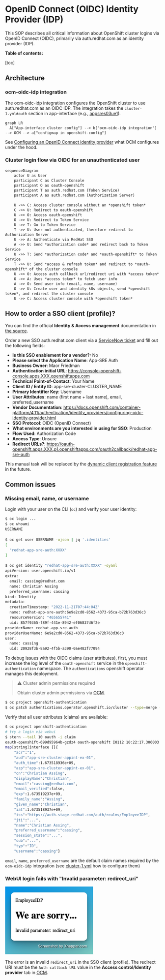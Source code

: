# OpenID Connect (OIDC) Identity Provider (IDP)

This SOP describes all critical information about OpenShift cluster logins via OpenID Connect (OIDC), primarily via auth.redhat.com as an identity provider (IDP).

**Table of contents:**

[toc]

## Architecture

### ocm-oidc-idp integration

The ocm-oidc-idp integration configures the OpenShift cluster to use auth.redhat.com as an OIDC IDP. The integration takes the `cluster-1.yml#auth` section in app-interface (e.g., [appsres03ue1](https://gitlab.cee.redhat.com/service/app-interface/-/blob/master/data/openshift/appsres03ue1/cluster.yml#L17)).


```mermaid
graph LR
  A["App-interface cluster config"] --> b["ocm-oidc-idp integration"] --> OCM --> a["configmap in openshift-config"]
```

See [Configuring an OpenID Connect identity provider](https://docs.openshift.com/container-platform/4.11/authentication/identity_providers/configuring-oidc-identity-provider.html) what OCM configures under the hood.

### Cluster login flow via OIDC for an unauthenticated user

```mermaid
sequenceDiagram
    actor U as User
    participant C as Cluster Console
    participant O as oauth-openshift
    participant T as auth.redhat.com (Token Service)
    participant A as auth.redhat.com (Authorization Server)

    U ->> C: Access cluster console without an *openshift token*
    C ->> U: Redirect to oauth-openshift
    U ->> O: Access oauth-openshift
    O ->> U: Redirect to Token Service
    U ->> T: Go to Token Service
    T ->> U: User not authenticated, therefore redirect to Authorization Server
    U ->> A: Authenticate via RedHat SSO
    A ->> U: Send *authorization code* and redirect back to Token Service
    U ->> T: Send *authorization code* and *oauth-openshift* to Token Service
    T ->> U: Send *access & refresh token* and redirect to *oauth-openshift* of the cluster console
    U ->> O: Access auth callback url/redirect uri with *access token*
    O ->> A: Uses *access token* to fetch user info
    A ->> O: Send user info (email, name, username)
    O ->> U: Create user and identity k8s objects, send *openshift token*, and redirect the cluster console
    U ->> C: Access cluster console with *openshift token*
```

## How to order a SSO client (profile)?

You can find the official **Identity & Access management** documentation in [the source](https://source.redhat.com/groups/public/identity-access-management/identity__access_management_wiki/how_to_get_sso_for_your_application_or_vendor).

Order a new SSO auth.redhat.com client via a [ServiceNow ticket](https://redhat.service-now.com/help?id=sc_cat_item&sys_id=33995e691b4809587f9bfc8f034bcb2e) and fill out the following fields:

* **Is this SSO enablement for a vendor?:** No
* **Please select the Application Name**: App-SRE Auth
* **Business Owner**: Maor Friedman
* **Authentication initial URL**: https://console-openshift-console.apps.XXX.openshiftapps.com
* **Technical Point-of-Contact**: Your Name
* **Client ID / Entity ID**: app-sre-cluster-CLUSTER_NAME
* **Primary Identifier Key**: Username
* **User Attributes**: name (first name + last name), email, preferred_username
* **Vendor Documentation**: https://docs.openshift.com/container-platform/4.11/authentication/identity_providers/configuring-oidc-identity-provider.html
* **SSO Protocol**: OIDC (OpenID Connect)
* **What environments are you interested in using for SSO**: Production
* **Flow Used**: Authorization Code
* **Access Type**: Unsure
* **Redirect URLs?**: https://oauth-openshift.apps.XXX.p1.openshiftapps.com/oauth2callback/redhat-app-sre-auth

This manual task will be replaced by the [dynamic client registration feature](https://issues.redhat.com/browse/ITIAM-4261) in the future.

## Common issues

### Missing email, name, or username

Login with your user on the CLI (`oc`) and verify your user identity:

```bash
$ oc login ...
$ oc whoami
USERNAME

$ oc get user USERNAME -ojson | jq '.identities'
[
  "redhat-app-sre-auth:XXXX"
]

$ oc get identity "redhat-app-sre-auth:XXXX" -oyaml
apiVersion: user.openshift.io/v1
extra:
  email: cassing@redhat.com
  name: Christian Assing
  preferred_username: cassing
kind: Identity
metadata:
  creationTimestamp: "2022-11-21T07:44:04Z"
  name: redhat-app-sre-auth:6e9e2cd0-8562-4373-95ca-b72b763d36c3
  resourceVersion: "465655741"
  uid: 857f9365-f89f-441e-8942-ef06837d6f2e
providerName: redhat-app-sre-auth
providerUserName: 6e9e2cd0-8562-4373-95ca-b72b763d36c3
user:
  name: cassing
  uid: 20928f3b-8a92-4f5b-a390-0ae482f77094
```

To debug issues with the OIDC claims (user attributes), first, you must increase the log level of the `oauth-openshift` service in the `openshift-authentication` namespace. The `authentications` openshift operator manages this deployment.

> :warning: Cluster admin permissions required
>
> Obtain cluster admin permissions via [OCM](https://console.redhat.com).

```bash
$ oc project openshift-authentication
$ oc patch authentications.operator.openshift.io/cluster --type=merge -p '{"spec": {"logLevel": "TraceAll"}}'
```

Verify that all user attributes (claims) are available:

```bash
$ oc project openshift-authentication
# try a login via webui
$ stern --tail 10 oauth -i claim
oauth-openshift-699d95964b-gzdz4 oauth-openshift I0112 10:22:17.306003       1 openid.go:195] openid claims:
map[string]interface {}{
    "acr":"1",
    "aud":"app-sre-cluster-appint-ex-01",
    "auth_time":1.673518936e+09,
    "azp":"app-sre-cluster-appint-ex-01",
    "cn":"Christian Assing",
    "displayName":"Christian",
    "email":"cassing@redhat.com",
    "email_verified":false,
    "exp":1.673519237e+09,
    "family_name":"Assing",
    "given_name":"Christian",
    "iat":1.673518937e+09,
    "iss":"https://auth.stage.redhat.com/auth/realms/EmployeeIDP",
    "jti":"...",
    "name":"Christian Assing",
    "preferred_username":"cassing",
    "session_state":"...",
    "sub":"...",
    "typ":"ID",
    "username":"cassing"}
```
`email`, `name`, `preferred_username` are the default claim names required by the `ocm-oidc-idp` integration (see [cluster-1.yml](https://github.com/app-sre/qontract-schemas/blob/main/schemas/openshift/cluster-1.yml#L83) how to configure them)

### WebUI login fails with "Invalid parameter: redirect_uri"

<img src="images/oidc_invaild_parameter.png">

The error is an invalid `redirect_uri` in the SSO client (profile). The redirect URI must be the `Auth callback URL` value in the **Access control/Identity provider** tab in [OCM](https://console.redhat.com).
